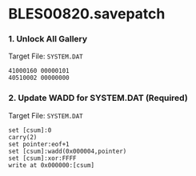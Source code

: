 # BLES00820.savepatch

### 1. Unlock All Gallery

Target File: `SYSTEM.DAT`

```
41000160 00000101
40510002 00000000
```

### 2. Update WADD for SYSTEM.DAT (Required)

Target File: `SYSTEM.DAT`

```
set [csum]:0
carry(2)
set pointer:eof+1
set [csum]:wadd(0x000004,pointer)
set [csum]:xor:FFFF
write at 0x000000:[csum]
```

